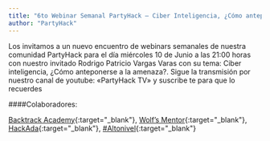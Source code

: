 ```yaml
---
title: "6to Webinar Semanal PartyHack – Ciber Inteligencia, ¿Cómo anteponerse a la amenaza?"
author: "PartyHack"
---
```


Los invitamos a un nuevo encuentro de webinars semanales de nuestra comunidad PartyHack para el día miércoles 10 de Junio a las 21:00 horas con nuestro invitado Rodrigo Patricio Vargas Varas con su tema: Ciber inteligencia, ¿Cómo anteponerse a la amenaza?. Sigue la transmisión por nuestro canal de youtube: «PartyHack TV» y suscribe te para que lo recuerdes

####Colaboradores:

[Backtrack Academy](https://www.linkedin.com/company/backtrack-academy/){:target="_blank"},
[Wolf’s Mentor](https://www.linkedin.com/company/wolfsmentor/){:target="_blank"},
[HackAda](https://www.linkedin.com/company/hackada/){:target="_blank"},
[#Altonivel](https://www.linkedin.com/feed/hashtag/?keywords=altonivel&highlightedUpdateUrns=urn%3Ali%3Aactivity%3A6683467417311694848){:target="_blank"}


